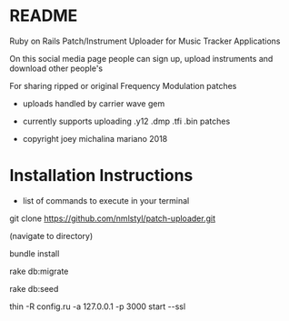 # README

Ruby on Rails Patch/Instrument Uploader for Music Tracker Applications

On this social media page people can sign up, upload instruments and download other people's

For sharing ripped or original Frequency Modulation patches

 * uploads handled by carrier wave gem

 * currently supports uploading .y12 .dmp .tfi .bin patches

  * copyright joey michalina mariano 2018

# Installation Instructions

* list of commands to execute in your terminal

git clone https://github.com/nmlstyl/patch-uploader.git

(navigate to directory)

bundle install

rake db:migrate

rake db:seed

thin -R config.ru -a 127.0.0.1 -p 3000 start --ssl
